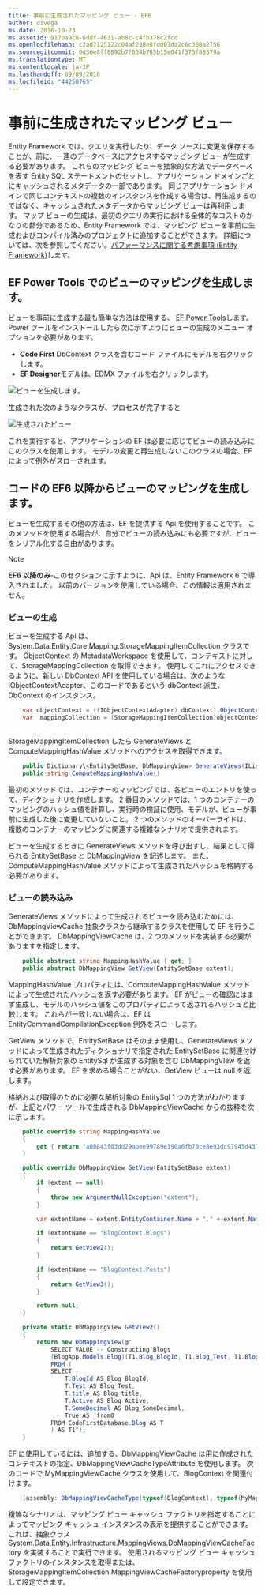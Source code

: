 ```yaml
---
title: 事前に生成されたマッピング ビュー - EF6
author: divega
ms.date: 2016-10-23
ms.assetid: 917ba9c8-6ddf-4631-ab8c-c4fb378c2fcd
ms.openlocfilehash: c2ad7125122c04af238e8fdd07da2c6c308a2756
ms.sourcegitcommit: 0d36e8ff0892b7f034b765b15e041f375f88579a
ms.translationtype: MT
ms.contentlocale: ja-JP
ms.lasthandoff: 09/09/2018
ms.locfileid: "44250765"
---
```

# <a name="pre-generated-mapping-views"></a>事前に生成されたマッピング ビュー
Entity Framework では、クエリを実行したり、データ ソースに変更を保存することが、前に、一連のデータベースにアクセスするマッピング ビューが生成する必要があります。 これらのマッピング ビューを抽象的な方法でデータベースを表す Entity SQL ステートメントのセットし、アプリケーション ドメインごとにキャッシュされるメタデータの一部であります。 同じアプリケーション ドメインで同じコンテキストの複数のインスタンスを作成する場合は、再生成するのではなく、キャッシュされたメタデータからマッピング ビューは再利用します。 マップ ビューの生成は、最初のクエリの実行における全体的なコストのかなりの部分であるため、Entity Framework では、マッピング ビューを事前に生成およびコンパイル済みのプロジェクトに追加することができます。 詳細については、次を参照してください。[パフォーマンスに関する考慮事項 (Entity Framework)](~/ef6/fundamentals/performance/perf-whitepaper.md)します。

## <a name="generating-mapping-views-with-the-ef-power-tools"></a>EF Power Tools でのビューのマッピングを生成します。

ビューを事前に生成する最も簡単な方法は使用する、 [EF Power Tools](http://visualstudiogallery.msdn.microsoft.com/72a60b14-1581-4b9b-89f2-846072eff19d)します。 Power ツールをインストールしたら次に示すようにビューの生成のメニュー オプションを必要があります。

-   **Code First** DbContext クラスを含むコード ファイルにモデルを右クリックします。
-   **EF Designer**モデルは、EDMX ファイルを右クリックします。

![ビューを生成します。](~/ef6/media/generateviews.png)

生成された次のようなクラスが、プロセスが完了すると

![生成されたビュー](~/ef6/media/generatedviews.png)

これを実行すると、アプリケーションの EF は必要に応じてビューの読み込みにこのクラスを使用します。 モデルの変更と再生成しないこのクラスの場合、EF によって例外がスローされます。

## <a name="generating-mapping-views-from-code---ef6-onwards"></a>コードの EF6 以降からビューのマッピングを生成します。

ビューを生成するその他の方法は、EF を提供する Api を使用することです。 このメソッドを使用する場合が、自分でビューの読み込みにも必要ですが、ビューをシリアル化する自由があります。

> [!NOTE]
> **EF6 以降のみ**-このセクションに示すように、Api は、Entity Framework 6 で導入されました。 以前のバージョンを使用している場合、この情報は適用されません。

### <a name="generating-views"></a>ビューの生成

ビューを生成する Api は、System.Data.Entity.Core.Mapping.StorageMappingItemCollection クラスです。 ObjectContext の MetadataWorkspace を使用して、コンテキストに対して、StorageMappingCollection を取得できます。 使用してこれにアクセスできるように、新しい DbContext API を使用している場合は、次のような IObjectContextAdapter、このコードであるという dbContext 派生、DbContext のインスタンス。

``` csharp
    var objectContext = ((IObjectContextAdapter) dbContext).ObjectContext;
    var  mappingCollection = (StorageMappingItemCollection)objectContext.MetadataWorkspace
                                                                        .GetItemCollection(DataSpace.CSSpace);
```

StorageMappingItemCollection したら GenerateViews と ComputeMappingHashValue メソッドへのアクセスを取得できます。

``` csharp
    public Dictionary\<EntitySetBase, DbMappingView> GenerateViews(IList<EdmSchemaError> errors)
    public string ComputeMappingHashValue()
```

最初のメソッドでは、コンテナーのマッピングでは、各ビューのエントリを使って、ディクショナリを作成します。 2 番目のメソッドでは、1 つのコンテナーのマッピングのハッシュ値を計算し、実行時の検証に使用、モデルが、ビューが事前に生成した後に変更していないこと。 2 つのメソッドのオーバーライドは、複数のコンテナーのマッピングに関連する複雑なシナリオで提供されます。

ビューを生成するときに GenerateViews メソッドを呼び出すし、結果として得られる EntitySetBase と DbMappingView を記述します。 また、ComputeMappingHashValue メソッドによって生成されたハッシュを格納する必要があります。

### <a name="loading-views"></a>ビューの読み込み

GenerateViews メソッドによって生成されるビューを読み込むためには、DbMappingViewCache 抽象クラスから継承するクラスを使用して EF を行うことができます。 DbMappingViewCache は、2 つのメソッドを実装する必要がありますを指定します。

``` csharp
    public abstract string MappingHashValue { get; }
    public abstract DbMappingView GetView(EntitySetBase extent);
```

MappingHashValue プロパティには、ComputeMappingHashValue メソッドによって生成されたハッシュを返す必要があります。 EF がビューの確認にはまず生成し、モデルのハッシュ値をこのプロパティによって返されるハッシュと比較します。 これらが一致しない場合は、EF は EntityCommandCompilationException 例外をスローします。

GetView メソッドで、EntitySetBase はそのまま使用し、GenerateViews メソッドによって生成されたディクショナリで指定された EntitySetBase に関連付けられていた解析対象の EntitySql が生成する対象を含む DbMappingVIew を返す必要があります。 EF を求める場合ことがない、GetView ビューは null を返します。

格納および取得のために必要な解析対象の EntitySql 1 つの方法がわかりますが、上記とパワー ツールで生成される DbMappingViewCache からの抜粋を次に示します。

``` csharp
    public override string MappingHashValue
    {
        get { return "a0b843f03dd29abee99789e190a6fb70ce8e93dc97945d437d9a58fb8e2afd2e"; }
    }

    public override DbMappingView GetView(EntitySetBase extent)
    {
        if (extent == null)
        {
            throw new ArgumentNullException("extent");
        }

        var extentName = extent.EntityContainer.Name + "." + extent.Name;

        if (extentName == "BlogContext.Blogs")
        {
            return GetView2();
        }

        if (extentName == "BlogContext.Posts")
        {
            return GetView3();
        }

        return null;
    }

    private static DbMappingView GetView2()
    {
        return new DbMappingView(@"
            SELECT VALUE -- Constructing Blogs
            [BlogApp.Models.Blog](T1.Blog_BlogId, T1.Blog_Test, T1.Blog_title, T1.Blog_Active, T1.Blog_SomeDecimal)
            FROM (
            SELECT
                T.BlogId AS Blog_BlogId,
                T.Test AS Blog_Test,
                T.title AS Blog_title,
                T.Active AS Blog_Active,
                T.SomeDecimal AS Blog_SomeDecimal,
                True AS _from0
            FROM CodeFirstDatabase.Blog AS T
            ) AS T1");
    }
```

EF に使用しているには、追加する、DbMappingViewCache は用に作成されたコンテキストの指定、DbMappingViewCacheTypeAttribute を使用します。 次のコードで MyMappingViewCache クラスを使用して、BlogContext を関連付けます。

``` csharp
    [assembly: DbMappingViewCacheType(typeof(BlogContext), typeof(MyMappingViewCache))]
```

複雑なシナリオは、マッピング ビュー キャッシュ ファクトリを指定することによってマッピング キャッシュ インスタンスの表示を提供することができます。 これは、抽象クラス System.Data.Entity.Infrastructure.MappingViews.DbMappingViewCacheFactory を実装することで実行できます。 使用されるマッピング ビュー キャッシュ ファクトリのインスタンスを取得または、StorageMappingItemCollection.MappingViewCacheFactoryproperty を使用して設定できます。
